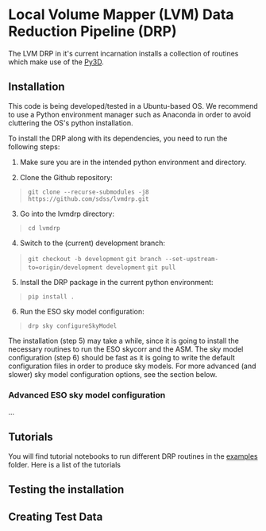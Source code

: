 # Local Volume Mapper (LVM) Data Reduction Pipeline (DRP)

The LVM DRP in it's current incarnation installs a collection of routines which make use of the [Py3D]().

## Installation

This code is being developed/tested in a Ubuntu-based OS. We recommend to use a Python environment manager such as Anaconda in order to avoid cluttering the OS's python installation.

To install the DRP along with its dependencies, you need to run the following steps:

1. Make sure you are in the intended python environment and directory.
   
2. Clone the Github repository:
> `git clone --recurse-submodules -j8 https://github.com/sdss/lvmdrp.git`

3. Go into the lvmdrp directory:
> `cd lvmdrp`

4. Switch to the (current) development branch:
> `git checkout -b development`
> `git branch --set-upstream-to=origin/development development`
> `git pull`

5. Install the DRP package in the current python environment:
> `pip install .`

6. Run the ESO sky model configuration:
> `drp sky configureSkyModel`

The installation (step 5) may take a while, since it is going to install the necessary routines to run the ESO skycorr and the ASM.
The sky model configuration (step 6) should be fast as it is going to write the default configuration files in order to produce
sky models. For more advanced (and slower) sky model configuration options, see the section below.

### Advanced ESO sky model configuration

...

## Tutorials

<!-- write tutorial notebooks -->
You will find tutorial notebooks to run different DRP routines in the [examples]() folder. Here is a list of the tutorials

## Testing the installation

<!-- write a script to test everything went find with the installation -->

## Creating Test Data
